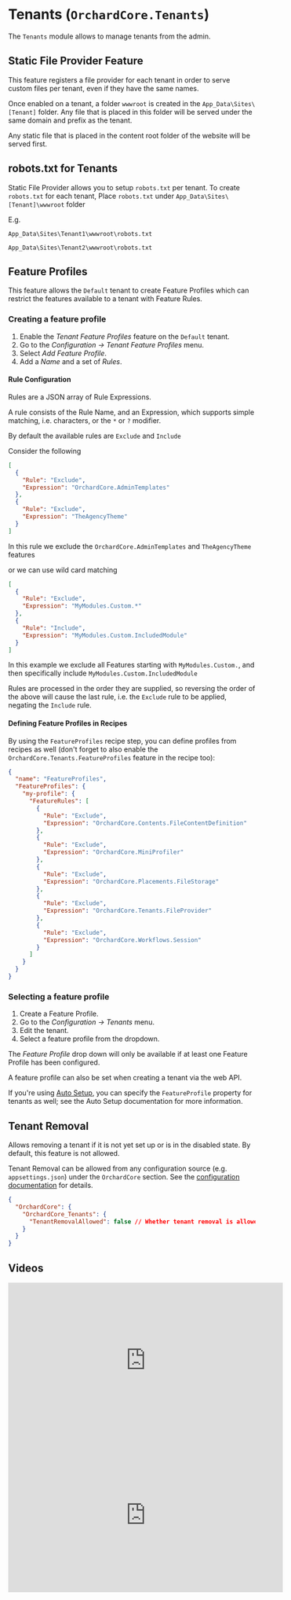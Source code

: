 # Tenants (`OrchardCore.Tenants`)

The `Tenants` module allows to manage tenants from the admin.

## Static File Provider Feature

This feature registers a file provider for each tenant in order to serve custom files per tenant, even if they have the same names.

Once enabled on a tenant, a folder `wwwroot` is created in the `App_Data\Sites\[Tenant]` folder. Any file that is placed in this folder will be served under the same domain and prefix as the tenant.

Any static file that is placed in the content root folder of the website will be served
first.

## robots.txt for Tenants

Static File Provider allows you to setup `robots.txt` per tenant.
To create `robots.txt` for each tenant, Place `robots.txt` under `App_Data\Sites\[Tenant]\wwwroot` folder

E.g.

`App_Data\Sites\Tenant1\wwwroot\robots.txt`

`App_Data\Sites\Tenant2\wwwroot\robots.txt`

## Feature Profiles

This feature allows the `Default` tenant to create Feature Profiles which can restrict the features available to a tenant with Feature Rules.

### Creating a feature profile

1. Enable the _Tenant Feature Profiles_ feature on the `Default` tenant.
2. Go to the _Configuration -> Tenant Feature Profiles_ menu.
3. Select _Add Feature Profile_.
4. Add a _Name_ and a set of _Rules_.

#### Rule Configuration

Rules are a JSON array of Rule Expressions.

A rule consists of the Rule Name, and an Expression, which supports simple matching, i.e. characters, or the `*` or `?` modifier.

By default the available rules are `Exclude` and `Include`

Consider the following

``` json
[
  {
    "Rule": "Exclude",
    "Expression": "OrchardCore.AdminTemplates"
  },
  {
    "Rule": "Exclude",
    "Expression": "TheAgencyTheme"
  }
]
```

In this rule we exclude the `OrchardCore.AdminTemplates` and `TheAgencyTheme` features

or we can use wild card matching

``` json
[
  {
    "Rule": "Exclude",
    "Expression": "MyModules.Custom.*"
  },
  {
    "Rule": "Include",
    "Expression": "MyModules.Custom.IncludedModule"
  }
]
```

In this example we exclude all Features starting with `MyModules.Custom.`, and then specifically include `MyModules.Custom.IncludedModule`

Rules are processed in the order they are supplied, so reversing the order of the above will cause the last rule, i.e. the `Exclude` rule to be applied, negating the `Include` rule.

#### Defining Feature Profiles in Recipes

By using the `FeatureProfiles` recipe step, you can define profiles from recipes as well (don't forget to also enable the `OrchardCore.Tenants.FeatureProfiles` feature in the recipe too):

```json
{
  "name": "FeatureProfiles",
  "FeatureProfiles": {
    "my-profile": {
      "FeatureRules": [
        {
          "Rule": "Exclude",
          "Expression": "OrchardCore.Contents.FileContentDefinition"
        },
        {
          "Rule": "Exclude",
          "Expression": "OrchardCore.MiniProfiler"
        },
        {
          "Rule": "Exclude",
          "Expression": "OrchardCore.Placements.FileStorage"
        },
        {
          "Rule": "Exclude",
          "Expression": "OrchardCore.Tenants.FileProvider"
        },
        {
          "Rule": "Exclude",
          "Expression": "OrchardCore.Workflows.Session"
        }
      ]
    }
  }
}
```

### Selecting a feature profile

1. Create a Feature Profile.
2. Go to the _Configuration -> Tenants_ menu.
3. Edit the tenant.
4. Select a feature profile from the dropdown.

The _Feature Profile_ drop down will only be available if at least one Feature Profile has been configured.

A feature profile can also be set when creating a tenant via the web API.

If you're using [Auto Setup](../AutoSetup/README.md), you can specify the `FeatureProfile` property for tenants as well; see the Auto Setup documentation for more information.

## Tenant Removal

Allows removing a tenant if it is not yet set up or is in the disabled state. By default, this feature is not allowed.

Tenant Removal can be allowed from any configuration source (e.g. `appsettings.json`) under the `OrchardCore` section. See the [configuration documentation](../Configuration/README.md) for details.

```json
{
  "OrchardCore": {
    "OrchardCore_Tenants": {
      "TenantRemovalAllowed": false // Whether tenant removal is allowed or not. Default is false.
    }
  }
}
```

## Videos

<iframe width="560" height="315" src="https://www.youtube-nocookie.com/embed/aQAjTG2ma64" frameborder="0" allow="accelerometer; autoplay; encrypted-media; gyroscope; picture-in-picture" allowfullscreen></iframe>

<iframe width="560" height="315" src="https://www.youtube-nocookie.com/embed/2nKvyP6lRWM" frameborder="0" allow="accelerometer; autoplay; encrypted-media; gyroscope; picture-in-picture" allowfullscreen></iframe>
